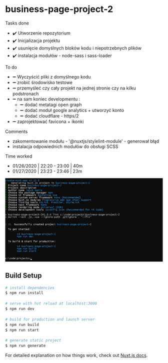 # business-page-project-2

>

Tasks done

- :heavy_check_mark: Utworzenie repozytorium
- :heavy_check_mark: Inicjalizacja projektu
- :heavy_check_mark: usunięcie domyślnych bloków kodu i niepotrzebnych plików
- :heavy_check_mark: instalacja modułów - node-sass i sass-loader

To do

- :heavy_minus_sign: Wyczyścić pliki z domyślnego kodu
- :heavy_minus_sign: zrobić środowisko testowe
- :heavy_minus_sign: przemyśleć czy cały projekt na jednej stronie czy na kilku podstronach
- :heavy_minus_sign: na sam koniec developmentu :
  - :heavy_minus_sign: dodać metatagi open graph
  - :heavy_minus_sign: dodać moduł google analytics + utworzyć konto
  - :heavy_minus_sign: dodać cloudflare - https/2
- :heavy_minus_sign: zaprojektować favicona + ikonki

Comments

- zakomentowanie modułu - '@nuxtjs/stylelint-module' - generował błąd
- instalacja odpowiednich modułów do obsługi SCSS

Time worked

- 01/26/2020 | 22:20 - 23:00 | 40m
- 01/27/2020 | 23:23 - 23:46 | 23m 

![](https://raw.githubusercontent.com/jakubgania/business-page-project-2/master/screenshots/screen-1.PNG)

## Build Setup

``` bash
# install dependencies
$ npm run install

# serve with hot reload at localhost:3000
$ npm run dev

# build for production and launch server
$ npm run build
$ npm run start

# generate static project
$ npm run generate
```

For detailed explanation on how things work, check out [Nuxt.js docs](https://nuxtjs.org).

